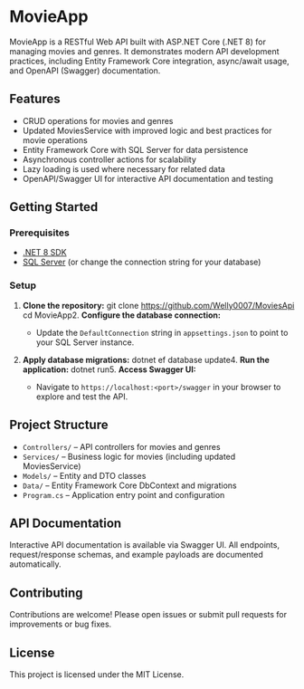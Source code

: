 ﻿# MovieApp

MovieApp is a RESTful Web API built with ASP.NET Core (.NET 8) for managing movies and genres. It demonstrates modern API development practices, including Entity Framework Core integration, async/await usage, and OpenAPI (Swagger) documentation.

## Features

- CRUD operations for movies and genres
- Updated MoviesService with improved logic and best practices for movie operations
- Entity Framework Core with SQL Server for data persistence
- Asynchronous controller actions for scalability
- Lazy loading is used where necessary for related data
- OpenAPI/Swagger UI for interactive API documentation and testing

## Getting Started

### Prerequisites

- [.NET 8 SDK](https://dotnet.microsoft.com/download)
- [SQL Server](https://www.microsoft.com/en-us/sql-server/sql-server-downloads) (or change the connection string for your database)

### Setup

1. **Clone the repository:** git clone <https://github.com/Welly0007/MoviesApi>
cd MovieApp2. **Configure the database connection:**
   - Update the `DefaultConnection` string in `appsettings.json` to point to your SQL Server instance.

3. **Apply database migrations:** dotnet ef database update4. **Run the application:** dotnet run5. **Access Swagger UI:**
   - Navigate to `https://localhost:<port>/swagger` in your browser to explore and test the API.

## Project Structure

- `Controllers/` – API controllers for movies and genres
- `Services/` – Business logic for movies (including updated MoviesService)
- `Models/` – Entity and DTO classes
- `Data/` – Entity Framework Core DbContext and migrations
- `Program.cs` – Application entry point and configuration

## API Documentation

Interactive API documentation is available via Swagger UI. All endpoints, request/response schemas, and example payloads are documented automatically.

## Contributing																					

Contributions are welcome! Please open issues or submit pull requests for improvements or bug fixes.

## License

This project is licensed under the MIT License.
